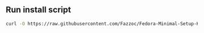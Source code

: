 ## Run install script
```Bash
curl -O https://raw.githubusercontent.com/Fazzoc/Fedora-Minimal-Setup-KDE/master/setup && sudo sh setup
```
